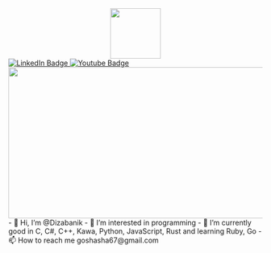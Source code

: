 <div id="header" align="center">
  <img src="https://media.giphy.com/media/M9gbBd9nbDrOTu1Mqx/giphy.gif" width="100"/>
</div>
<div id="badges">
  <a href="https://www.linkedin.com/in/heorhii-kotiuk-bb28562b3?utm_source=share&utm_campaign=share_via&utm_content=profile">
    <img src="https://img.shields.io/badge/LinkedIn-blue?style=for-the-badge&logo=linkedin&logoColor=white" alt="LinkedIn Badge"/>
  </a>
  <a href="https://dizabanik.github.io/">
    <img src="https://img.shields.io/badge/WebSite-grey?style=for-the-badge&logo=web&logoColor=white" alt="Youtube Badge"/>
  </a>
</div>
<div align="center">
  <img src="https://giphy.com/gifs/pudgypenguins-work-computer-working-QDjpIL6oNCVZ4qzGs7" width="600" height="300"/>
</div>
- 👋 Hi, I’m @Dizabanik
- 👀 I’m interested in programming
- 🌱 I’m currently good in C, C#, C++, Kawa, Python, JavaScript, Rust and learning Ruby, Go
- 📫 How to reach me goshasha67@gmail.com

<!---
Dizabanik/Dizabanik is a ✨ special ✨ repository because its `README.md` (this file) appears on your GitHub profile.
You can click the Preview link to take a look at your changes.
--->

